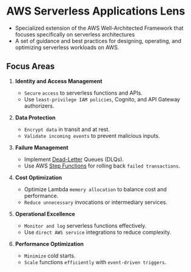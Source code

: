 # AWS Serverless Applications Lens

* Specialized extension of the AWS Well-Architected Framework that focuses specifically on serverless architectures
* A set of guidance and best practices for designing, operating, and optimizing serverless workloads on AWS.


## Focus Areas
1. **Identity and Access Management**
    * `Secure` `access` to serverless functions and APIs.
    * Use `least-privilege IAM policies`, Cognito, and API Gateway authorizers.

2. **Data Protection**
    * `Encrypt data` in transit and at rest.
    * `Validate incoming events` to prevent malicious inputs.

3. **Failure Management**
    * Implement [Dead-Letter]() Queues (DLQs).
    * Use AWS [Step Functions]() for rolling back `failed transactions`.

4. **Cost Optimization**
    * Optimize Lambda `memory allocation` to balance cost and performance.
    * `Reduce unnecessary` invocations or intermediary services.

5. **Operational Excellence**
    * `Monitor and log` serverless functions effectively.
    * Use `direct AWS service` integrations to reduce complexity.

6. **Performance Optimization**
    * `Minimize` cold starts.
    * `Scale` functions `efficiently` with `event-driven triggers`.